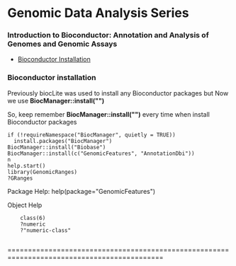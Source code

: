 # Genomic Data Analysis Series 
### Introduction to Bioconductor: Annotation and Analysis of Genomes and Genomic Assays

* [Bioconductor Installation](https://bioconductor.org/install/ "Install Bioconductor")

### Bioconductor installation
Previously biocLite was used to install any Bioconductor packages but Now we use **BiocManager::install("")**

So, keep remember **BiocManager::install("")** every time when install Bioconductor packages
```
if (!requireNamespace("BiocManager", quietly = TRUE))
  install.packages("BiocManager")
BiocManager::install("Biobase")
BiocManager::install(c("GenomicFeatures", "AnnotationDbi"))
n
help.start()
library(GenomicRanges)
?GRanges

```
Package Help: help(package="GenomicFeatures")

Object Help
```
	class(6)
	?numeric
	?"numeric-class"
	
```
============================================================================================